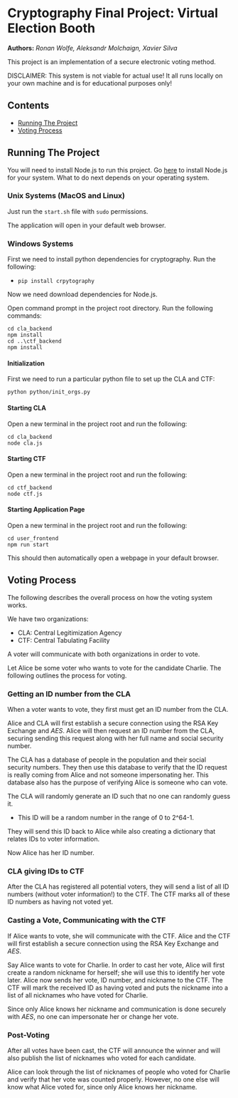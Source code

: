 # Cryptography Final Project: Virtual Election Booth
**Authors:** *Ronan Wolfe, Aleksandr Molchaign, Xavier Silva*

This project is an implementation of a secure electronic voting method.

DISCLAIMER: This system is not viable for actual use! 
It all runs locally on your own machine and is for educational purposes only!

## Contents
- [Running The Project](#running-the-project)
- [Voting Process](#voting-process)


## Running The Project
You will need to install Node.js to run this project.
Go [here](https://nodejs.org/en/download/) to install Node.js for your system.
What to do next depends on your operating system.

### Unix Systems (MacOS and Linux)
Just run the `start.sh` file with `sudo` permissions.

The application will open in your default web browser.

### Windows Systems
First we need to install python dependencies for cryptography.
Run the following:
- `pip install crpytography`

Now we need download dependencies for Node.js.

Open command prompt in the project root directory.
Run the following commands:

```
cd cla_backend
npm install
cd ..\ctf_backend
npm install
```

#### Initialization
First we need to run a particular python file to set up the CLA and CTF:
```
python python/init_orgs.py
```

#### Starting CLA
Open a new terminal in the project root and run the following:
```
cd cla_backend
node cla.js
```

#### Starting CTF
Open a new terminal in the project root and run the following:
```
cd ctf_backend
node ctf.js
```

#### Starting Application Page
Open a new terminal in the project root and run the following:
```
cd user_frontend
npm run start
```

This should then automatically open a webpage in your default browser.

## Voting Process
The following describes the overall process on how the voting system works.

We have two organizations:
- CLA: Central Legitimization Agency
- CTF: Central Tabulating Facility

A voter will communicate with both organizations in order to vote.

Let Alice be some voter who wants to vote for the candidate Charlie.
The following outlines the process for voting.

### Getting an ID number from the CLA
When a voter wants to vote, they first must get an ID number from the CLA.

Alice and CLA will first establish a secure connection using the RSA Key Exchange and *AES*.
Alice will then request an ID number from the CLA, securing sending this request along with her full name and social security number.

The CLA has a database of people in the population and their social security numbers.
They then use this database to verify that the ID request is really coming from Alice and not someone impersonating her.
This database also has the purpose of verifying Alice is someone who can vote.

The CLA will randomly generate an ID such that no one can randomly guess it.
- This ID will be a random number in the range of 0 to 2^64-1.

They will send this ID back to Alice while also creating a dictionary that relates IDs to voter information.

Now Alice has her ID number.

### CLA giving IDs to CTF
After the CLA has registered all potential voters, they will send a list of all ID numbers (without voter information!) to the CTF.
The CTF marks all of these ID numbers as having not voted yet.

### Casting a Vote, Communicating with the CTF
If Alice wants to vote, she will communicate with the CTF.
Alice and the CTF will first establish a secure connection using the RSA Key Exchange and *AES*.

Say Alice wants to vote for Charlie.
In order to cast her vote, Alice will first create a random nickname for herself; she will use this to identify her vote later.
Alice now sends her vote, ID number, and nickname to the CTF.
The CTF will mark the received ID as having voted and puts the nickname into a list of all nicknames who have voted for Charlie.

Since only Alice knows her nickname and communication is done securely with *AES*, no one can impersonate her or change her vote.

### Post-Voting
After all votes have been cast, the CTF will announce the winner and will also publish the list of nicknames who voted for each candidate.

Alice can look through the list of nicknames of people who voted for Charlie and verify that her vote was counted properly.
However, no one else will know what Alice voted for, since only Alice knows her nickname.

